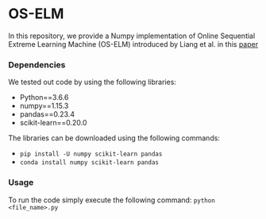 # OS-ELM

In this repository, we provide a Numpy implementation of Online Sequential Extreme Learning Machine (OS-ELM) introduced by Liang et al. in this [paper](https://ieeexplore.ieee.org/document/4012031/)

### Dependencies
We tested out code by using the following libraries:
  * Python==3.6.6
  * numpy==1.15.3
  * pandas==0.23.4
  * scikit-learn==0.20.0
  
The libraries can be downloaded using the following commands:
  * `pip install -U numpy scikit-learn pandas`
  * `conda install numpy scikit-learn pandas`


### Usage
To run the code simply execute the following command:
`python <file_name>.py`